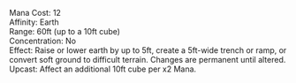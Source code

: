 Mana Cost: 12  
Affinity: Earth  
Range: 60ft (up to a 10ft cube)  
Concentration: No  
Effect: Raise or lower earth by up to 5ft, create a 5ft-wide trench or ramp, or convert soft ground to difficult terrain. Changes are permanent until altered.  
Upcast: Affect an additional 10ft cube per x2 Mana.